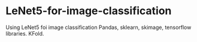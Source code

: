 # LeNet5-for-image-classification
Using LeNet5 foi image classification
Pandas, sklearn, skimage, tensorflow libraries. KFold.

